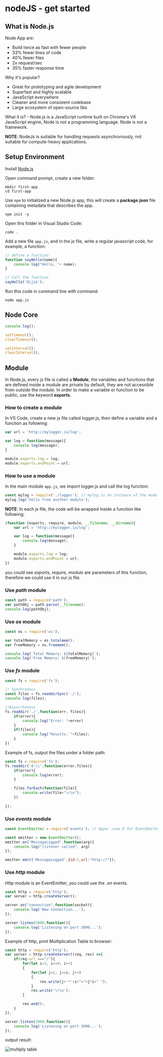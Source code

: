 # nodeJS - get started

## What is Node.js

Node App are:

- Build twice as fast with fewer people
- 33% fewer lines of code
- 40% fewer files
- 2x request/sec
- 35% faster response time

Why it's popular?

- Great for prototyping and agile development
- Superfast and highly scalable
- JavaScript everywhere
- Cleaner and more consistent codebase
- Large ecosystem of open-source libs

What it is? - Node.js is a JavaScript runtime built on Chrome's V8 JavaScript engine, Node is not a programming language. Node is not a framework.

**NOTE**: NodeJs is suitable for handling requests asynchronously, not suitable for compute-heavy applications.

## Setup Environment

Install [Node.js](https://nodejs.org/)

Open command prompt, create a new folder:

```commandline
mkdir first-app
cd first-app
```
Use `npm` to initialized a new Node.js app, this will create a **package.json** file containing metadata that describes the app.
```commandline
npm init -y
```

Open this folder in Visual Studio Code:

```
code .
```

Add a new file `app.js`, and in the js file, write a regular javascript code, for example, a function:

```javascript
// define a function
function sayHello(name){
    console.log("Hello, "+ name);
}

// Call the function
sayHello('Qijie');
```

Run this code in command line with command:

```
node app.js
```

## Node Core

```js
console.log();

setTimeout();
clearTimeout();

setInterval();
clearInterval();

```

## Module

In Node.js, every js file is called a **Module**, the variables and functions that are defined inside a module are private by default, they are not accessible from outside the module. In order to make a variable or function to be public, use the keyword **exports**.

### How to create a module

In VS Code, create a new js file called logger.js, then define a variable and a function as following:

```javascript
var url = 'http://mylogger.io/log';

var log = function(message){
    console.log(message);
}

module.exports.log = log;
module.exports.endPoint = url;
```

### How to use a module

In the main module `app.js`, we import logger.js and call the log function:

```javascript
const mylog = require('./logger'); // mylog is an instance of the module, use mylog.xx to use the functions and variables
mylog.log('hello from another module');
```

**NOTE**: In each js file, the code will be wrapped inside a function like following:

```javascript
(function (exports, require, module, __filename, __dirname){
    var url = 'http://mylogger.io/log';

    var log = function(message){
        console.log(message);
    }

    module.exports.log = log;
    module.exports.endPoint = url;
})
```

you could see *exports, require, module* are parameters of this function, therefore we could use it in our js file.

### Use *path* module

```javascript
const path = require('path');
var pathObj = path.parse(__filename);
console.log(pathObj);
```

### Use *os* module

```javascript
const os = require('os');

var totalMemory = os.totalmem();
var freeMemory = os.freemem();

console.log(`Total Memory: ${totalMemory}`);
console.log(`Free Memory: ${freeMemory}`);
```

### Use *fs* module

```javascript
const fs = require('fs');

// Synchronous
const files = fs.readdirSync('./');
console.log(files);

//Asyncrhonous
fs.readdir('./',function(err, files){
    if(error){
        console.log("Error: "+error)
    }
    if(files){
        console.log("Results: "+files);
    }
})
```

Example of fs, output the files under a folder path:

```javascript
const fs = require('fs');
fs.readdir('d:\\',function(error,files){
   	if(error){
    	console.log(error);
	}        

    files.forEach(function(file){
        console.write(file+"\r\n");
    })
           
});
```

### Use *events* module

```javascript
const EventEmitter = require('events'); // Upper case E for EventEmitter, means this is a Class

const emitter = new EventEmitter();
emitter.on("MessageLogged",function(arg){
    console.log("listener called", arg)
});

emitter.emit('MessageLogged',{id:1,url:"http://"});
```

### Use *http* module

Http module is an EventEmitter, you could use the *.on* events.

```javascript
const http = require('http');
var server = http.createServer();

server.on("connection",function(socket){
    console.log('New Connection...');
});

server.listen(3000,function(){
    console.log('Listening on port 3000...');
});


```

Example of http, print Multiplication Table to browser:

```javascript
const http = require('http');
var server = http.createServer((req, res) =>{
    if(req.url ==="/"){
        for(let i=1; i<=9; i++)
        {
            for(let j=1; j<=i; j++)
            {
                res.write(j+'*'+i+"="+j*i+" ");
            }
            res.write('\r\n');
        }

        res.end();
    }
});

server.listen(3000,function(){
    console.log('Listening on port 3000...');
});
```

output result:

![multiply table ](/static/9multiply9table.PNG)



